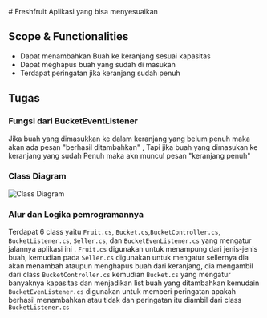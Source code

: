 ﻿﻿# Freshfruit
Aplikasi yang bisa menyesuaikan 

## Scope & Functionalities
- Dapat menambahkan Buah ke keranjang sesuai kapasitas
- Dapat meghapus buah yang sudah di masukan
- Terdapat peringatan jika keranjang sudah penuh

## Tugas

### Fungsi dari BucketEventListener
Jika buah yang dimasukkan ke dalam keranjang yang belum penuh maka akan ada pesan "berhasil ditambahkan" , 
Tapi jika buah yang dimasukan ke keranjang yang sudah Penuh maka akn muncul pesan "keranjang penuh"

### Class Diagram
![Class Diagram]()

### Alur dan Logika pemrogramannya
Terdapat 6 class yaitu `Fruit.cs`, `Bucket.cs`,`BucketController.cs`, `BucketListener.cs`, `Seller.cs`, dan `BucketEvenListener.cs` yang mengatur jalannya aplikasi ini . `Fruit.cs` digunakan untuk menampung dari jenis-jenis buah, kemudian pada `Seller.cs` digunakan untuk mengatur sellernya dia akan menambah ataupun menghapus buah dari keranjang, dia mengambil dari class `BucketController.cs` kemudian `Bucket.cs` yang mengatur banyaknya kapasitas dan menjadikan list buah yang ditambahkan kemudain `BucketEvenListener.cs` digunakan untuk memberi peringatan apakah berhasil menambahkan atau tidak dan peringatan itu diambil dari class `BucketListener.cs`